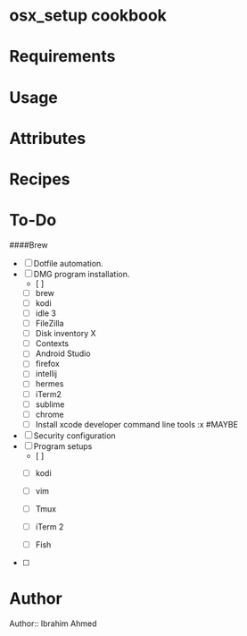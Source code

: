 # osx_setup cookbook

# Requirements

# Usage

# Attributes

# Recipes

# To-Do
####Brew
- [ ] Dotfile automation.
- [ ] DMG program installation.
	+ [ ] 
	+ [ ] brew
	+ [ ] kodi
	+ [ ] idle 3
	+ [ ] FileZilla
	+ [ ] Disk inventory X
	+ [ ] Contexts
	+ [ ] Android Studio
	+ [ ] firefox
	+ [ ] intellij
	+ [ ] hermes
	+ [ ] iTerm2
	+ [ ] sublime
	+ [ ] chrome
	+ [ ] Install xcode developer command line tools :x #MAYBE
- [ ] Security configuration
- [ ] Program setups
	+ [ ] 
	+ [ ] kodi
	+ [ ] vim
	+ [ ] Tmux
	+ [ ] iTerm 2
	+ [ ] Fish


- [ ] 

# Author

Author:: Ibrahim Ahmed
